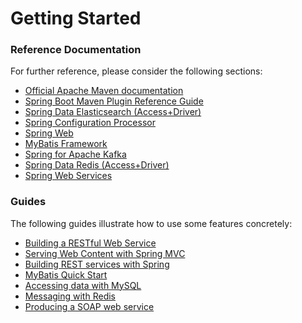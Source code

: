# Getting Started

### Reference Documentation
For further reference, please consider the following sections:

* [Official Apache Maven documentation](https://maven.apache.org/guides/index.html)
* [Spring Boot Maven Plugin Reference Guide](https://docs.spring.io/spring-boot/docs/2.2.3.BUILD-SNAPSHOT/maven-plugin/)
* [Spring Data Elasticsearch (Access+Driver)](https://docs.spring.io/spring-boot/docs/2.2.3.BUILD-SNAPSHOT/reference/htmlsingle/#boot-features-elasticsearch)
* [Spring Configuration Processor](https://docs.spring.io/spring-boot/docs/2.2.3.BUILD-SNAPSHOT/reference/htmlsingle/#configuration-metadata-annotation-processor)
* [Spring Web](https://docs.spring.io/spring-boot/docs/2.2.3.BUILD-SNAPSHOT/reference/htmlsingle/#boot-features-developing-web-applications)
* [MyBatis Framework](https://mybatis.org/spring-boot-starter/mybatis-spring-boot-autoconfigure/)
* [Spring for Apache Kafka](https://docs.spring.io/spring-boot/docs/2.2.3.BUILD-SNAPSHOT/reference/htmlsingle/#boot-features-kafka)
* [Spring Data Redis (Access+Driver)](https://docs.spring.io/spring-boot/docs/2.2.3.BUILD-SNAPSHOT/reference/htmlsingle/#boot-features-redis)
* [Spring Web Services](https://docs.spring.io/spring-boot/docs/2.2.3.BUILD-SNAPSHOT/reference/htmlsingle/#boot-features-webservices)

### Guides
The following guides illustrate how to use some features concretely:

* [Building a RESTful Web Service](https://spring.io/guides/gs/rest-service/)
* [Serving Web Content with Spring MVC](https://spring.io/guides/gs/serving-web-content/)
* [Building REST services with Spring](https://spring.io/guides/tutorials/bookmarks/)
* [MyBatis Quick Start](https://github.com/mybatis/spring-boot-starter/wiki/Quick-Start)
* [Accessing data with MySQL](https://spring.io/guides/gs/accessing-data-mysql/)
* [Messaging with Redis](https://spring.io/guides/gs/messaging-redis/)
* [Producing a SOAP web service](https://spring.io/guides/gs/producing-web-service/)

